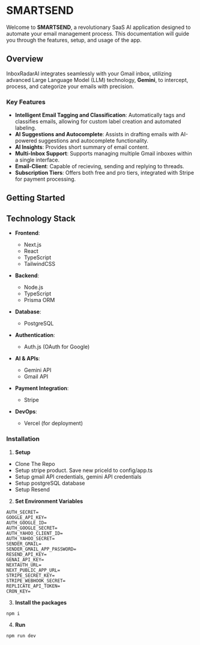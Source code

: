 # SMARTSEND

Welcome to **SMARTSEND**, a revolutionary SaaS AI application designed to automate your email management process. This documentation will guide you through the features, setup, and usage of the app.

## Overview

InboxRadarAI integrates seamlessly with your Gmail inbox, utilizing advanced Large Language Model (LLM) technology, **Gemini**, to intercept, process, and categorize your emails with precision.

### Key Features

- **Intelligent Email Tagging and Classification**: Automatically tags and classifies emails, allowing for custom label creation and automated labeling.
- **AI Suggestions and Autocomplete**: Assists in drafting emails with AI-powered suggestions and autocomplete functionality.
- **AI Insights**: Provides short summary of email content.
- **Multi-Inbox Support**: Supports managing multiple Gmail inboxes within a single interface.
- **Email-Client**: Capable of recieving, sending and replying to threads. 
- **Subscription Tiers**: Offers both free and pro tiers, integrated with Stripe for payment processing.

## Getting Started

## Technology Stack

- **Frontend**: 
  - Next.js
  - React
  - TypeScript
  - TailwindCSS

- **Backend**:
  - Node.js
  - TypeScript
  - Prisma ORM

- **Database**: 
  - PostgreSQL

- **Authentication**: 
  - Auth.js (OAuth for Google)

- **AI & APIs**:
  - Gemini API
  - Gmail API

- **Payment Integration**: 
  - Stripe

- **DevOps**: 
  - Vercel (for deployment)

### Installation

1. **Setup**
- Clone The Repo
- Setup stripe product. Save new priceId to config/app.ts
- Setup gmail API credentials, gemini API credentials
- Setup postgreSQL database
- Setup Resend 

2. **Set Environment Variables**
```
AUTH_SECRET=
GOOGLE_API_KEY=
AUTH_GOOGLE_ID=
AUTH_GOOGLE_SECRET=
AUTH_YAHOO_CLIENT_ID=
AUTH_YAHOO_SECRET=
SENDER_GMAIL=
SENDER_GMAIL_APP_PASSWORD=
RESEND_API_KEY=
GENAI_API_KEY=
NEXTAUTH_URL=
NEXT_PUBLIC_APP_URL=
STRIPE_SECRET_KEY=
STRIPE_WEBHOOK_SECRET=
REPLICATE_API_TOKEN=
CRON_KEY=
```
3. **Install the packages**
```
npm i
```
4. **Run**
```
npm run dev
```
